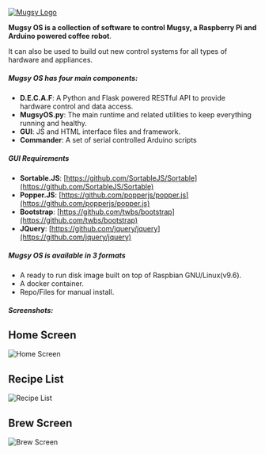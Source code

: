 [![Mugsy Logo](https://static1.squarespace.com/static/55f8db72e4b0219d1ebd9acc/5a56a92f652dea23bbbc226b/5ce4abf5678b0c0001a8fd8a/1558490139020/mugsyLogoPink.png?format=200w "Mugsy Logo")](https://static1.squarespace.com/static/55f8db72e4b0219d1ebd9acc/5a56a92f652dea23bbbc226b/5ce4abf5678b0c0001a8fd8a/1558490139020/mugsyLogoPink.png?format=200w "Mugsy Logo")

**Mugsy OS is a collection of software to control Mugsy, a Raspberry Pi and Arduino powered coffee robot**.

It can also be used to build out new control systems for all types of hardware and appliances.

##### Mugsy OS has four main components:
- **D.E.C.A.F**: A Python and Flask powered RESTful API to provide hardware control and data access.
- **MugsyOS.py**: The main runtime and related utilities to keep everything running and healthy.
- **GUI**: JS and HTML interface files and framework.
- **Commander**: A set of serial controlled Arduino scripts

##### GUI Requirements
- **Sortable.JS**: [https://github.com/SortableJS/Sortable](https://github.com/SortableJS/Sortable)
- **Popper.JS**: [https://github.com/popperjs/popper.js](https://github.com/popperjs/popper.js)
- **Bootstrap**: [https://github.com/twbs/bootstrap](https://github.com/twbs/bootstrap)
- **JQuery**: [https://github.com/jquery/jquery](https://github.com/jquery/jquery)



##### Mugsy OS is available in 3 formats
- A ready to run disk image built on top of Raspbian GNU/Linux(v9.6).
- A docker container.
- Repo/Files for manual install.

##### Screenshots:
## Home Screen
![Home Screen](https://github.com/margyle/MugsyDev/blob/master/readMeAssets/home1.png)
## Recipe List
![Recipe List](https://github.com/margyle/MugsyDev/blob/master/readMeAssets/recipeList2.png)
## Brew Screen
![Brew Screen](https://github.com/margyle/MugsyDev/blob/master/readMeAssets/brewScreen.png)


